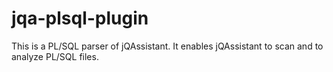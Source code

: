 # jqa-plsql-plugin
This is a PL/SQL parser of jQAssistant. It enables jQAssistant to scan and to analyze PL/SQL files.

